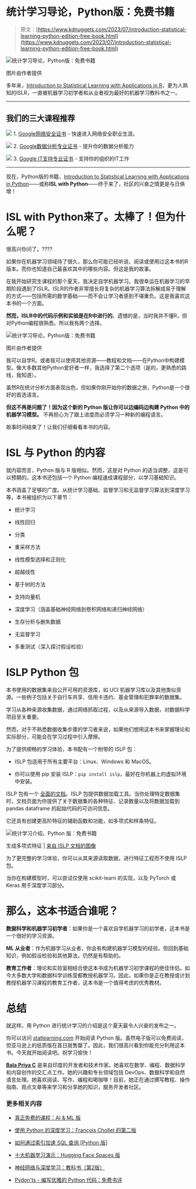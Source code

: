 # 统计学习导论，Python版：免费书籍

> 原文：[https://www.kdnuggets.com/2023/07/introduction-statistical-learning-python-edition-free-book.html](https://www.kdnuggets.com/2023/07/introduction-statistical-learning-python-edition-free-book.html)

![统计学习导论，Python版：免费书籍](../Images/b217950d441e39cc3be4ffb88f9eac7c.png)

图片由作者提供

多年来，[Introduction to Statistical Learning with Applications in R](https://hastie.su.domains/ISLR2/ISLRv2_corrected_June_2023.pdf)，更为人熟知的ISLR，一直被机器学习初学者和从业者视为最好的机器学习教科书之一。

* * *

## 我们的三大课程推荐

![](../Images/0244c01ba9267c002ef39d4907e0b8fb.png) 1\. [Google网络安全证书](https://www.kdnuggets.com/google-cybersecurity) - 快速进入网络安全职业生涯。

![](../Images/e225c49c3c91745821c8c0368bf04711.png) 2\. [Google数据分析专业证书](https://www.kdnuggets.com/google-data-analytics) - 提升你的数据分析能力

![](../Images/0244c01ba9267c002ef39d4907e0b8fb.png) 3\. [Google IT支持专业证书](https://www.kdnuggets.com/google-itsupport) - 支持你的组织的IT工作

* * *

现在，Python版的书籍，[Introduction to Statistical Learning with Applications in Python](https://hastie.su.domains/ISLP/ISLP_website.pdf)——或称**ISL with Python**——终于来了，社区的兴奋之情更是与日俱增！

# ISL with Python来了。太棒了！但为什么呢？

很高兴你问了。????

如果你在机器学习领域待了很久，那么你可能已经听说、阅读或使用过这本书的R版本。而你也知道自己最喜欢其中的哪些内容。但这是我的故事。

在我开始研究生课程的那个夏天，我决定自学机器学习。我很幸运在机器学习的早期阶段遇到了ISLR。ISLR的作者非常擅长将复杂的机器学习算法拆解成易于理解的方式——包括所需的数学基础——而不会让学习者感到不堪重负。这是我喜欢这本书的一个方面。

**然而，ISLR中的代码示例和实验是在R中进行的**。遗憾的是，当时我并不懂R，但对Python编程很熟悉。所以我有两个选择。

![统计学习导论，Python版：免费书籍](../Images/497edd031f655926003a305fa950fff2.png)

图片由作者提供

我可以自学R。或者我可以使用其他资源——教程和文档——在Python中构建模型。像大多数其他Python爱好者一样，我选择了第二个选项（是的，更熟悉的路线，我知道）。

虽然R在统计分析方面表现出色，但如果你刚开始你的数据之旅，Python是一个很好的首选语言。

**但这不再是问题了！因为这个新的 Python 版让你可以边编码边构建 Python 中的机器学习模型。** 不再担心为了跟上进度而必须学习一种新的编程语言。

故事时间结束了！让我们仔细看看本书的内容。

# ISL 与 Python 的内容

就内容而言，Python 版与 R 版相似。然而，这是对 Python 的适当调整，这是可以预期的。这本书还包括一个 Python 编程速成课程部分，以学习基础知识。

本书涵盖了足够的广度。从统计学习基础、监督学习和无监督学习算法到深度学习等，本书被组织为以下章节：

+   统计学习

+   线性回归

+   分类

+   重采样方法

+   线性模型选择和正则化

+   超越线性

+   基于树的方法

+   支持向量机

+   深度学习（涵盖基础神经网络到卷积网络和递归神经网络）

+   生存分析与删失数据

+   无监督学习

+   多重测试（深入探讨假设检验）

# ISLP Python 包

本书使用的数据集来自公开可用的资源库，如 UCI 机器学习库以及其他类似资源。一些例子包括关于自行车共享、信用卡违约、基金管理和犯罪率的数据集。

学习从各种来源收集数据，通过网络抓取过程，以及从来源导入数据，对数据科学项目至关重要。

然而，对于不熟悉数据收集步骤的学习者来说，如果他们想用这本书来掌握理论和实际部分，可能会在学习过程中引入摩擦。

为了提供顺畅的学习体验，本书配有一个附带的 ISLP 包：

+   ISLP 包适用于所有主要平台：Linux、Windows 和 MacOS。

+   你可以使用 pip 安装 ISLP：`pip install islp`，最好在你机器上的虚拟环境中安装。

ISLP 包有一个 [全面的文档](https://islp.readthedocs.io/en/latest/)。ISLP 包提供数据加载工具。当你处理特定数据集时，文档页面为你提供了关于数据集的各种特征、记录数量以及将数据加载到 pandas dataframe 的起始代码的可访问信息。

它还具有创建更高阶特征的辅助函数和功能，如多项式和样条特征。

![统计学习介绍，Python 版：免费书籍](../Images/ca74da7281ee72118923240cea95e050.png)

生成多项式特征 | [来自 ISLP 文档的图像](https://islp.readthedocs.io/en/latest/transforms/poly.html)

为了更完整的学习体验，你可以从其来源读取数据，进行特征工程而不使用 ISLP 包。

当你在构建模型时，可以尝试仅使用 scikit-learn 的实现，以及 PyTorch 或 Keras 用于深度学习部分。

# 那么，这本书适合谁呢？

**数据科学和机器学习初学者**：如果你是一个喜欢自学机器学习的初学者，这本书是一个很好的学习资源。

**ML 从业者**：作为机器学习从业者，你会有构建机器学习模型的经验。但回到基础知识，例如假设检验和其他算法，仍然是有帮助的。

**教育工作者**：理论和实验室相结合使这本书成为机器学习初学课程的绝佳伴侣。如今大多数大学和数据科学训练营都教授机器学习。因此，如果你是正在教授或计划教授机器学习课程的教育工作者，这本书是一个值得考虑的优秀教材。

# 总结

就这样。用 Python 进行统计学习的介绍是这个夏天最令人兴奋的发布之一。

你可以访问 [statlearning.com](https://www.statlearning.com/) 开始阅读 Python 版。虽然电子版可以免费阅读，但亚马逊上的纸质版在首日就售罄了。因此，我们很高兴看到你能充分利用这本书。今天就开始阅读吧。祝学习愉快！

**[Bala Priya C](https://www.linkedin.com/in/bala-priya/)** 是来自印度的开发者和技术作家。她喜欢在数学、编程、数据科学和内容创作的交汇点工作。她的兴趣和专长领域包括 DevOps、数据科学和自然语言处理。她喜欢阅读、写作、编程和喝咖啡！目前，她正在通过撰写教程、操作指南、观点文章等来学习和分享她的知识，服务开发者社区。

### 更多相关内容

+   [真正免费的课程：AI & ML 版](https://www.kdnuggets.com/free-courses-that-are-actually-free-ai-ml-edition)

+   [使用 Python 的深度学习：François Chollet 的第二版](https://www.kdnuggets.com/2022/01/manning-deep-learning-python-second-edition-francois-chollet.html)

+   [如何通过索引加速 SQL 查询 [Python 版]](https://www.kdnuggets.com/2023/08/speed-sql-queries-indexes-python-edition.html)

+   [十大机器学习演示：Hugging Face Spaces 版](https://www.kdnuggets.com/2022/05/top-10-machine-learning-demos-hugging-face-spaces-edition.html)

+   [神经网络与深度学习：教科书（第2版）](https://www.kdnuggets.com/2023/07/aggarwal-neural-networks-deep-learning-textbook-2nd-edition.html)

+   [Pydon'ts - 编写优雅的 Python 代码：免费书评](https://www.kdnuggets.com/2022/05/pydonts-write-elegant-python-code-free-book-review.html)
